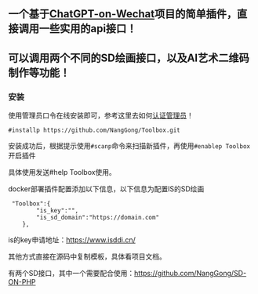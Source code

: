 ## 一个基于[ChatGPT-on-Wechat](https://github.com/zhayujie/chatgpt-on-wechat)项目的简单插件，直接调用一些实用的api接口！

## 可以调用两个不同的SD绘画接口，以及AI艺术二维码制作等功能！

### 安装

使用管理员口令在线安装即可，参考这里去如何[认证管理员](https://www.wangpc.cc/aigc/chatgpt-on-wechat_plugin/)！

```
#installp https://github.com/NangGong/Toolbox.git
```

安装成功后，根据提示使用`#scanp`命令来扫描新插件，再使用`#enablep Toolbox`开启插件

具体使用发送#help Toolbox使用。

docker部署插件配置添加以下信息，以下信息为配置IS的SD绘画
```
 "Toolbox":{
        "is_key":"",
        "is_sd_domain":"https://domain.com"
    },
```
is的key申请地址：https://www.isddi.cn/

其他方式直接在源码中复制模板，具体看项目文档。

有两个SD接口，其中一个需要配合使用：https://github.com/NangGong/SD-ON-PHP



